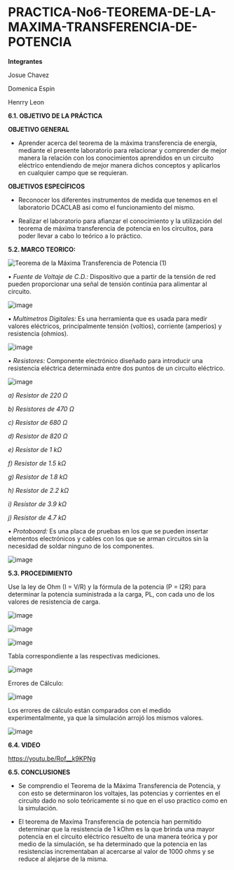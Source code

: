 # PRACTICA-No6-TEOREMA-DE-LA-MAXIMA-TRANSFERENCIA-DE-POTENCIA

**Integrantes**

Josue Chavez

Domenica Espin

Henrry Leon

**6.1. OBJETIVO DE LA PRÁCTICA**

**OBJETIVO GENERAL**

- Aprender acerca del teorema de la máxima transferencia de energía, mediante el presente laboratorio para relacionar y comprender de mejor manera la relación con los conocimientos aprendidos en un circuito eléctrico entendiendo de mejor manera dichos conceptos y aplicarlos en cualquier campo que se requieran.

**OBJETIVOS ESPECÍFICOS**

-  Reconocer los diferentes instrumentos de medida que tenemos en el laboratorio DCACLAB asi como el funcionamiento del mismo.

-  Realizar el laboratorio para afianzar el conocimiento y la utilización del teorema de máxima transferencia de potencia en los circuitos, para poder llevar a cabo lo teórico a lo práctico.

**5.2. MARCO TEORICO:**

![Teorema de la Máxima Transferencia de Potencia (1)](https://user-images.githubusercontent.com/116777118/212371750-cc906939-b1cd-4a0e-9e77-195789d62043.png)

• *Fuente de Voltaje de C.D.:* Dispositivo que a partir de la tensión de red pueden proporcionar una señal de tensión continúa para alimentar al circuito.

![image](https://user-images.githubusercontent.com/116777118/202655992-b76f28ec-5b39-40c2-972a-ab07f4078448.png)

• *Multímetros Digitales:* Es una herramienta que es usada para medir valores eléctricos, principalmente tensión (voltios), corriente (amperios) y resistencia (ohmios).

![image](https://user-images.githubusercontent.com/116777118/202656052-21cb49c9-117a-46d3-a033-ba19b86a50ed.png)

• *Resistores:* Componente electrónico diseñado para introducir una resistencia eléctrica determinada entre dos puntos de un circuito eléctrico.

![image](https://user-images.githubusercontent.com/116777118/202656190-eb7c02f1-032c-4da9-aa9d-735a50956092.png)

*a) Resistor de 220 Ω*

*b) Resistores de 470 Ω*

*c) Resistor de 680 Ω*

*d) Resistor de 820 Ω*

*e) Resistor de 1 kΩ*

*f) Resistor de 1.5 kΩ*

*g) Resistor de 1.8 kΩ*

*h) Resistor de 2.2 kΩ*

*i) Resistor de 3.9 kΩ*

*j) Resistor de 4.7 kΩ*

• *Protoboard:* Es una placa de pruebas en los que se pueden insertar elementos electrónicos y cables con los que se arman circuitos sin la necesidad de soldar ninguno de los componentes.

![image](https://user-images.githubusercontent.com/116777118/202656481-fff9b413-cfc1-4586-9ab8-bdf0a4e3c9f5.png)

**5.3. PROCEDIMIENTO**

Use la ley de Ohm (I = V/R) y la fórmula de la potencia (P = I2R) para determinar la potencia suministrada a la carga, PL, con cada uno de los valores de resistencia de carga.

![image](https://user-images.githubusercontent.com/116777118/212360867-01390905-d18d-45ae-8633-04badeb4e699.png)

![image](https://user-images.githubusercontent.com/116777118/212361632-0a4e7639-ae3a-4d30-ba23-2151f232799e.png)

![image](https://user-images.githubusercontent.com/116777118/212361734-233977ec-7805-4e06-b70a-d3af294467c0.png)

Tabla correspondiente a las respectivas mediciones. 

![image](https://user-images.githubusercontent.com/116777118/212367521-e4d1b7f1-065d-489b-99d6-4654e6d32ca6.png)

Errores de Cálculo: 

![image](https://user-images.githubusercontent.com/116777118/212367843-18a53068-f5f7-42c5-a6cf-3b5418e5d574.png)

Los errores de cálculo están comparados con el medido experimentalmente, ya que la simulación arrojó los mismos valores. 

![image](https://user-images.githubusercontent.com/116777118/212368146-86ec21d7-45b7-465b-8b46-01b3c4f20155.png)

**6.4. VIDEO**

https://youtu.be/Rof__k9KPNg

**6.5. CONCLUSIONES**

- Se comprendio el Teorema de la Máxima Transferencia de Potencia, y con esto se determinaron los voltajes, las potencias y corrientes en el circuito dado no solo teóricamente si no que en el uso practico como en la simulación.

- El teorema de Maxíma Transferencia de potencia han permitido determinar que la resistencia de 1 kOhm es la que brinda una mayor potencia en el circuito eléctrico resuelto de una manera teórica y por medio de la simulación, se ha determinado que la potencia en las resistencias incrementaban al acercarse al valor de 1000 ohms y se reduce al alejarse de la misma.
